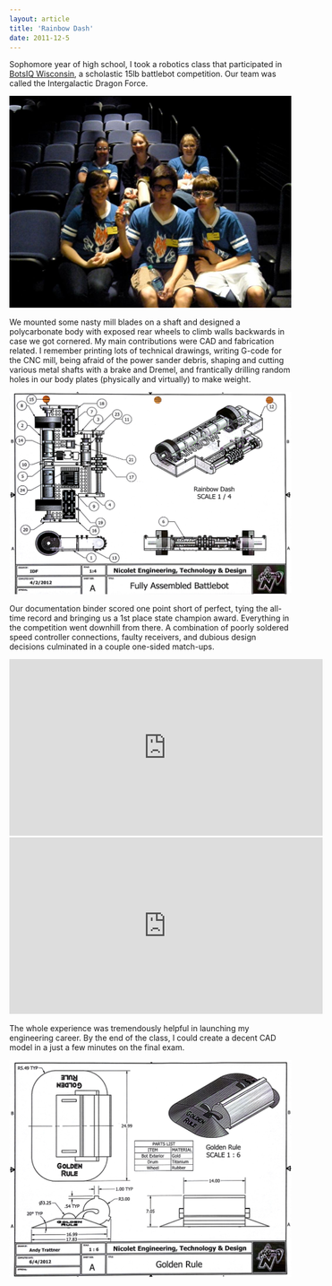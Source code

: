 ```yaml
---
layout: article
title: 'Rainbow Dash'
date: 2011-12-5
---
```


Sophomore year of high school, I took a robotics class that participated in <a href="http://www.wi-robotics.org/" target="_blank">BotsIQ Wisconsin</a>, a scholastic 15lb battlebot competition. Our team was called the Intergalactic Dragon Force.

![The IDF][team]

We mounted some nasty mill blades on a shaft and designed a polycarbonate body with exposed rear wheels to climb walls backwards in case we got cornered. My main contributions were CAD and fabrication related. I remember printing lots of technical drawings, writing G-code for the CNC mill, being afraid of the power sander debris, shaping and cutting various metal shafts with a brake and Dremel, and frantically drilling random holes in our body plates (physically and virtually) to make weight.

![Rainbow Dash][rdash]

Our documentation binder scored one point short of perfect, tying the all-time record and bringing us a 1st place state champion award. Everything in the competition went downhill from there. A combination of poorly soldered speed controller connections, faulty receivers, and dubious design decisions culminated in a couple one-sided match-ups.

<iframe width="560" height="315" src="https://www.youtube-nocookie.com/embed/KbTbsk4zdlk" frameborder="0" allow="accelerometer; autoplay; encrypted-media; gyroscope; picture-in-picture" allowfullscreen></iframe>

<iframe width="560" height="315" src="https://www.youtube-nocookie.com/embed/rIx3A9dCWjs" frameborder="0" allow="accelerometer; autoplay; encrypted-media; gyroscope; picture-in-picture" allowfullscreen></iframe>

The whole experience was tremendously helpful in launching my engineering career. By the end of the class, I could create a decent CAD model in a just a few minutes on the final exam.

![Golden Rule][golden]


[rdash]: /img/battlebot/rainbow-dash.png#L
[team]: /img/battlebot/idf.jpg#L
[golden]: /img/battlebot/golden-rule.png#L
